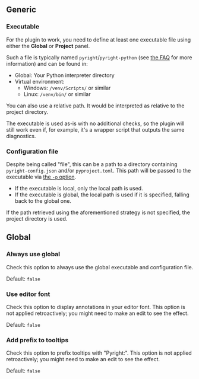 ## Generic


### Executable

For the plugin to work, you need to define at least one executable file
using either the <b>Global</b> or <b>Project</b> panel.

Such a file is typically named `pyright`/`pyright-python`
(see [the FAQ][1] for more information) and can be found in:

* Global: Your Python interpreter directory
* Virtual environment:
  * Windows: `/venv/Scripts/` or similar
  * Linux: `/venv/bin/` or similar

You can also use a relative path.
It would be interpreted as relative to the project directory.

The executable is used as-is with no additional checks,
so the plugin will still work even if, for example,
it's a wrapper script that outputs the same diagnostics.


### Configuration file

Despite being called "file", this can be a path to a directory
containing `pyright-config.json` and/or `pyproject.toml`.
This path will be passed to the executable via [the `-p` option][2].

* If the executable is local, only the local path is used.
* If the executable is global, the local path is used if it is specified,
  falling back to the global one.

If the path retrieved using the aforementioned strategy is not specified,
the project directory is used.


## Global


### Always use global

Check this option to always use the global executable
and configuration file.

Default: `false`


### Use editor font

Check this option to display annotations in your editor font.
This option is not applied retroactively;
you might need to make an edit to see the effect.

Default: `false`


### Add prefix to tooltips

Check this option to prefix tooltips with "Pyright:".
This option is not applied retroactively;
you might need to make an edit to see the effect.

Default: `false`


  [1]: faq.md#whats-the-difference-between-pyright-and-pyright-python
  [2]: https://microsoft.github.io/pyright/#/command-line
